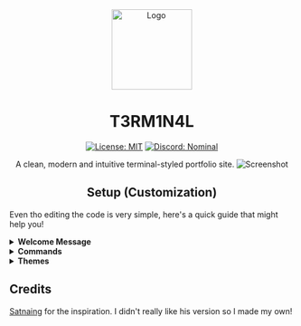 <div align="center"> <a href="https://github.com/c1bles/T3RM1N4L">
    <img src="https://files.catbox.moe/olp5ut.png" alt="Logo" height="142px" width="142px" />
</a>

# T3RM1N4L
[![License: MIT](https://img.shields.io/github/license/c1bles/T3RM1N4L?labelColor=27303D&color=0877d2)](/LICENSE)
[![Discord: Nominal](https://img.shields.io/discord/1363085866670751854.svg?label=&labelColor=6A7EC2&color=7389D8&logo=discord&logoColor=FFFFFF)](https://discordid.netlify.app/?id=770202003572785162)

A clean, modern and intuitive terminal-styled portfolio site. 
![Screenshot](https://files.catbox.moe/lddnnn.png) </div> <div align="center">

## Setup (Customization) </div>

Even tho editing the code is very simple, here's a quick guide that might help you!

<details closed="">
    <summary><b>Welcome Message</b></summary>

To customize, most of the things are in `script.js`, including the welcome message.

First, head over to line 83.

<img width="357" height="118" alt="{EB897C91-1CD8-4B7C-A908-89C58E6CFC94}" src="https://github.com/user-attachments/assets/75391132-65ce-471a-ade0-d9937d59ac61" />

There, you'll find the message in pure text. Just edit it to your liking, as simple as that.

</details>

<details closed="">
    <summary><b>Commands</b></summary>

For this one, we're still in `script.js`.

You'll find the commands at the top.

The 1st line of the bit of code should be the command name, while the rest is the output.

Here's an example of how a command should look like:

```
repo: `
Repository link: https://github.com/c1bles/T3RM1N4L/
```
> Don't forget to add your newly made command to the `help` one, _unless you want to make it a secretttt..._

> To add dashes and such to your command, use quotation marks. eg. "re-po"

</details>

<details closed="">
    <summary><b>Themes</b></summary>

For the themes, we need to go venture out into the `styles.css` file.

This one is really straightforward, as you just need to change the hex values.

<img width="363" height="427" alt="{CA22ECB5-851C-4400-9795-19CBAA70C2DD}" src="https://github.com/user-attachments/assets/e6a1dc1e-ac72-435a-a2f6-2176ac7387ba" />

</details>

## Credits </div>

[Satnaing](https://github.com/satnaing) for the inspiration. I didn't really like his version so I made my own!
